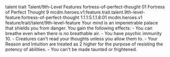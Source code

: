 <ability>
  <metadata>
    <class>talent</class>
    <feature_type>trait</feature_type>
    <file_dpath>Talent/9th-Level Features</file_dpath>
    <item_id>fortress-of-perfect-thought</item_id>
    <item_index>01</item_index>
    <item_name>Fortress of Perfect Thought</item_name>
    <level>9</level>
    <scc>mcdm.heroes.v1:feature.trait.talent.9th-level-feature:fortress-of-perfect-thought</scc>
    <scdc>1.1.1:5.1.1.8:01</scdc>
    <source>mcdm.heroes.v1</source>
    <type>feature/trait/talent/9th-level-feature</type>
  </metadata>
  <effects>
    <effect type="mundane">Your mind is an impenetrable palace that shields you from danger. You gain the following effects:
- You can breathe even when there is no breathable air.
- You have psychic immunity 10.
- Creatures can&apos;t read your thoughts unless you allow them to.
- Your Reason and Intuition are treated as 2 higher for the purpose of resisting the potency of abilities.
- You can&apos;t be made taunted or frightened.</effect>
  </effects>
</ability>
